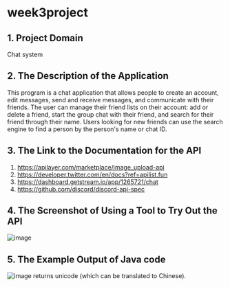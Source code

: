 # week3project

## 1. Project Domain

Chat system

## 2. The Description of the Application

This program is a chat application that allows people to create an account, edit messages, send and receive messages, and communicate with their friends. The user can manage their friend lists on their account: add or delete a friend, start the group chat with their friend, and search for their friend through their name. Users looking for new friends can use the search engine to find a person by the person's name or chat ID.

## 3. The Link to the Documentation for the API

1. https://apilayer.com/marketplace/image_upload-api
2.  https://developer.twitter.com/en/docs?ref=apilist.fun
3. https://dashboard.getstream.io/app/1265721/chat
4. https://github.com/discord/discord-api-spec

## 4. The Screenshot of Using a Tool to Try Out the API

![image](https://github.com/zhaolang05/week3project/assets/113117582/98d38c67-fd33-4b30-8e82-98e31df85f12)

## 5. The Example Output of Java code
![image](https://github.com/zhaolang05/week3project/assets/113117582/c1b19958-b362-4dfe-beaf-9c60bb82b373)
returns unicode (which can be translated to Chinese).
